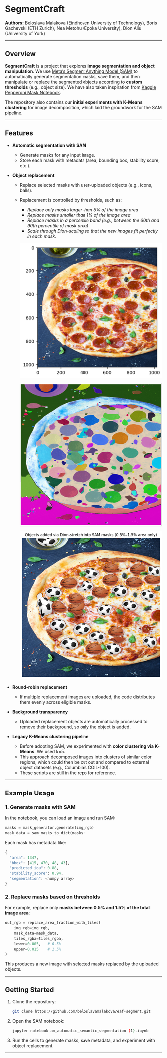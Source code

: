 # SegmentCraft

**Authors:** Beloslava Malakova (Eindhoven University of Technology), Boris Gachevski (ETH Zurich), Nea Metohu (Epoka University), Dion Aliu (University of York)

---

## Overview

**SegmentCraft** is a project that explores **image segmentation and object manipulation**.
We use [Meta’s Segment Anything Model (SAM)](https://ai.meta.com/datasets/segment-anything/) to automatically generate segmentation masks, save them, and then manipulate or replace the segmented objects according to **custom thresholds** (e.g., object size). We have also taken inspiration from [Kaggle Pepperoni Mask Notebook](https://www.kaggle.com/code/yogendrayatnalkar/sam-automatic-semantic-segmentation/notebook).

The repository also contains our **initial experiments with K-Means clustering** for image decomposition, which laid the groundwork for the SAM pipeline.

---

## Features

* **Automatic segmentation with SAM**

  * Generate masks for any input image.
  * Store each mask with metadata (area, bounding box, stability score, etc.).

* **Object replacement**

  * Replace selected masks with user-uploaded objects (e.g., icons, balls).
  * Replacement is controlled by thresholds, such as:

    * *Replace only masks larger than 5% of the image area*
    * *Replace masks smaller than 1% of the image area*
    * *Replace masks in a percentile band (e.g., between the 60th and 90th percentile of mask area)*
    * *Scale through Dion-scaling so that the new images fit perfectly in each mask.*

    <p align="center">
       <img src="images/pizza_original.png" alt=" Pizza Image" width="500"/>
    </p>

    <p align="center">
       <img src="images/pizza-SAM.png" alt="Segmented Pizza Image" width="500"/>
    </p>
    
    <p align="center">
       <img src="images/pizza_decomposed.png" alt="Final Pizza Image" width="500"/>
    </p>


* **Round-robin replacement**

  * If multiple replacement images are uploaded, the code distributes them evenly across eligible masks.

* **Background transparency**

  * Uploaded replacement objects are automatically processed to remove their background, so only the object is added.

* **Legacy K-Means clustering pipeline**

  * Before adopting SAM, we experimented with **color clustering via K-Means**. We used k=5.
  * This approach decomposed images into clusters of similar color regions, which could then be cut out and compared to external object datasets (e.g., Columbia’s COIL-100).
  * These scripts are still in the repo for reference.

---

## Example Usage

### 1. Generate masks with SAM

In the notebook, you can load an image and run SAM:

```python
masks = mask_generator.generate(img_rgb)
mask_data = sam_masks_to_dict(masks)
```

Each mask has metadata like:

```python
{
  "area": 1347,
  "bbox": [415, 470, 48, 43],
  "predicted_iou": 0.88,
  "stability_score": 0.94,
  "segmentation": <numpy array>
}
```

### 2. Replace masks based on thresholds

For example, replace only **masks between 0.5% and 1.5% of the total image area**:

```python
out_rgb = replace_area_fraction_with_tiles(
    img_rgb=img_rgb,
    mask_data=mask_data,
    tiles_rgba=tiles_rgba,
    lower=0.005,   # 0.5%
    upper=0.015    # 1.5%
)
```

This produces a new image with selected masks replaced by the uploaded objects.

---

## Getting Started

1. Clone the repository:

   ```bash
   git clone https://github.com/beloslavamalakova/eaf-segment.git
   ```


2. Open the SAM notebook:

   ```bash
   jupyter notebook am_automatic_semantic_segmentation (1).ipynb
   ```

4. Run the cells to generate masks, save metadata, and experiment with object replacement.

---
